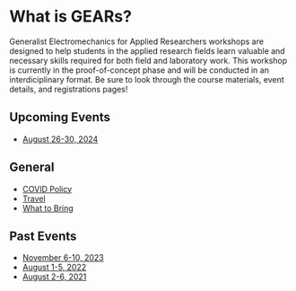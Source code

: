 # What is GEARs?
Generalist Electromechanics for Applied Researchers workshops are designed to help students
in the applied research fields learn valuable and necessary skills required for both field
and laboratory work. This workshop is currently in the proof-of-concept phase and will be
conducted in an interdiciplinary format. Be sure to look through the course materials,
event details, and registrations pages!

## Upcoming Events
* [August 26-30, 2024](2024/2024_summer_schedule.html)

## General
* [COVID Policy](COVID_policy.html)
* [Travel](travel.html)
* [What to Bring](what_to_bring.html)

## Past Events
* [November 6-10, 2023](2023/2023_summer_schedule.html)
* [August 1-5, 2022](2022/2022_summer_schedule.html)
* [August 2-6, 2021](2021/2021_summer_schedule.html)
